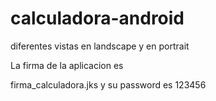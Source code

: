 # calculadora-android
diferentes vistas en landscape y en portrait


La firma de la aplicacion es 

firma_calculadora.jks
y su password es 123456

